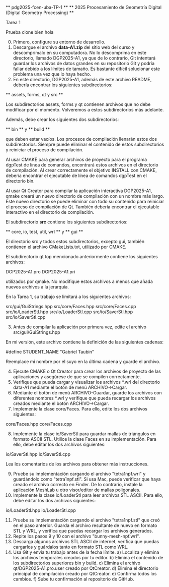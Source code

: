 \*\* pdg2025-fcen-uba-TP-1 \*\*
\*\* 2025 Procesamiento de Geometría Digital (Digital Geometry Processing) \*\*

Tarea 1

Prueba clone bien hola

0. Primero, configure su entorno de desarrollo.
1. Descargue el archivo **data-A1.zip** del sitio web del curso
   y descomprímalo en su computadora. No lo descomprima en este
   directorio, llamado DGP2025-A1, ya que de lo contrario, Git intentará
   guardar los archivos de datos grandes en su repositorio Git y podría
   fallar debido a los límites de tamaño. Es bastante difícil solucionar
   este problema una vez que lo haya hecho.
2. En este directorio, DGP2025-A1, además de este archivo README,
   debería encontrar los siguientes subdirectorios:

\*\* assets, forms, qt y src \*\*

Los subdirectorios assets, forms y qt contienen archivos que no debe
modificar por el momento. Volveremos a estos subdirectorios más
adelante.

Además, debe crear los siguientes dos subdirectorios:

\*\* bin \*\* y \*\* build \*\*

que deben estar vacíos. Los procesos de compilación llenarán estos dos
subdirectorios. Siempre puede eliminar el contenido de estos
subdirectorios y reiniciar el proceso de compilación.

Al usar CMAKE para generar archivos de proyecto para el programa
dgpTest de línea de comandos, encontrará estos archivos en el
directorio de compilación.  Al crear correctamente el objetivo INSTALL
con CMAKE, debería encontrar el ejecutable de línea de comandos
dgpTest en el directorio bin.

Al usar Qt Creator para compilar la aplicación interactiva DGP2025-A1,
qmake creará un nuevo directorio de compilación con un nombre más
largo. Este nuevo directorio se puede eliminar con todo su contenido
para reiniciar el proceso de compilación de Qt. También debería
encontrar el ejecutable interactivo en el directorio de
compilación.

El subdirectorio **src** contiene los siguientes subdirectorios:

\*\* core, io, test, util, wrl \*\* y \*\* gui \*\*

El directorio src y todos estos subdirectorios, excepto gui, también
contienen el archivo CMakeLists.txt, utilizado por CMAKE.

El subdirectorio qt top mencionado anteriormente contiene los
siguientes archivos:

DGP2025-A1.pro
DGP2025-A1.pri

utilizados por qmake. No modifique estos archivos a menos que añada
nuevos archivos a la jerarquía.

En la Tarea 1, su trabajo se limitará a los siguientes archivos:

src/gui/GuiStrings.hpp
src/core/Faces.hpp
src/core/Faces.cpp
src/io/LoaderStl.hpp
src/io/LoaderStl.cpp
src/io/SaverStl.hpp
src/io/SaverStl.cpp

3. Antes de compilar la aplicación por primera vez, edite el archivo
   src/gui/GuiStrings.hpp

En mi versión, este archivo contiene la definición de las siguientes cadenas:

\#define STUDENT\_NAME "Gabriel Taubin"

Reemplace mi nombre por el suyo en la última cadena y guarde el archivo.

4. Ejecute CMAKE o Qt Creator para crear los archivos de proyecto de
   las aplicaciones y asegúrese de que se compilen correctamente.
5. Verifique que pueda cargar y visualizar los archivos \*.wrl del
   directorio data-A1 mediante el botón de menú ARCHIVO->Cargar.
6. Mediante el botón de menú ARCHIVO-Guardar, guarde los archivos con
   diferentes nombres \*.wrl y verifique que pueda recargar los archivos
   creados mediante el botón ARCHIVO->Cargar.
7. Implemente la clase core/Faces. Para ello, edite los dos archivos
   siguientes:

core/Faces.hpp
core/Faces.cpp

8. Implemente la clase io/SaverStl para guardar mallas de triángulos
   en formato ASCII STL. Utilice la clase Faces en su
   implementación. Para ello, debe editar los dos archivos siguientes:

io/SaverStl.hpp
io/SaverStl.cpp

Lea los comentarios de los archivos para obtener más instrucciones.

9. Pruebe su implementación cargando el archivo "tetra1npf.wrl" y
   guardándolo como "tetra1npf.stl". Si usa Mac, puede verificar que haya
   creado el archivo correcto en Finder. De lo contrario, instale la
   aplicación MeshLab u otro visor/editor de mallas poligonales.
10. Implemente la clase io/LoaderStl para leer archivos STL
    ASCII. Para ello, debe editar los dos archivos siguientes:

io/LoaderStl.hpp
io/LoaderStl.cpp

11. Pruebe su implementación cargando el archivo "tetra1npf.stl" que
    creó en el paso anterior. Guarda el archivo resultante de nuevo en
    formato STL y WRL, y verifica que puedas recargar los archivos
    generados.
12. Repite los pasos 9 y 10 con el archivo "bunny-mesh-npf.wrl".
13. Descarga algunos archivos STL ASCII de internet, verifica que
    puedas cargarlos y guárdalos tanto en formato STL como WRL.
14. Usa Git y envía tu trabajo antes de la fecha límite.
    a) Localiza y elimina los archivos temporales creados por tu editor.
    b) Elimina el contenido de los subdirectorios superiores bin y build.
    c) Elimina el archivo qt/DGP2025-A1.pro.user creado por QtCreator.
    d) Elimina el directorio principal de compilación creado por QtCreator.
    e) Confirma todos los cambios.
    f) Sube tu confirmación al repositorio de GitHub.
